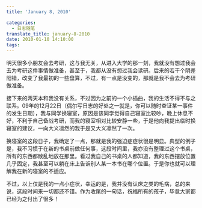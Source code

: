 ```yaml
---
title: 'January 8, 2010'

categories:
  - 日志随笔
translate_title: january-8-2010
date: 2010-01-10 14:10:00
tags:
---
```


明天很多小朋友会去考研，这与我无关，从进入大学的那一刻，我就没有想过我会去为考研这件事情做准备，甚至于，我都从没有想过我会读研。后来的若干个阴差阳错，改变了我最初的一些盘算，不过，有一点是没变的，那就是我不会去为考研做准备。

接下来的两天本和我没有关系，不过因为之前的一个小插曲，我的生活不得不与之联系。09年的12月22日（偶尔写日志的好处之一就是，你可以随时查证某一事件的发生日期），我与同学换寝室，原因是该同学觉得自己寝室比较吵，晚上休息不好，不利于自己备战考研，而我的寝室相对比较安静一些，于是他向我提出临时换寝室的建议，一向大义凛然的我于是又大义凛然了一次。

换寝室的这段日子，我确定了一点，那就是我的强迫症症状很是明显。典型的例子是，我不习惯于在新的书桌前做任何事，这段时间里，我亦没有整理过这个书桌，所有的东西都散乱地放在那里。看过我自己的书桌的人都知道，我的东西摆放位置几乎固定，我甚至可以躺在床上告诉别人某一本书在哪个位置。于是你也就可以理解我在新的寝室的不适应。

不过，以上仅是我的一点小症状，幸运的是，我并没有认床之类的毛病，总的来说，这段时间来一切都还不错。作为收尾的一句话，祝福所有的孩子，毕竟大家都已经为之付出了很多！